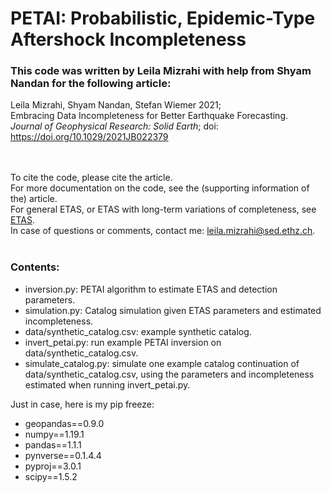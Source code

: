 # PETAI: Probabilistic, Epidemic-Type Aftershock Incompleteness


### This code was written by Leila Mizrahi with help from Shyam Nandan for the following article:


Leila Mizrahi, Shyam Nandan, Stefan Wiemer 2021;<br/> Embracing Data Incompleteness for Better Earthquake Forecasting.<br/>
_Journal of Geophysical Research: Solid Earth_; doi: https://doi.org/10.1029/2021JB022379<br/>
<br/>
<br/>

To cite the code, please cite the article.<br/>
For more documentation on the code, see the (supporting information of the) article.<br/>
For general ETAS, or ETAS with long-term variations of completeness, see [ETAS](https://github.com/lmizrahi/etas).<br/>
In case of questions or comments, contact me: leila.mizrahi@sed.ethz.ch.
<br/>
<br/>
### Contents:
* inversion.py: PETAI algorithm to estimate ETAS and detection parameters.
* simulation.py: Catalog simulation given ETAS parameters and estimated incompleteness.
* data/synthetic_catalog.csv: example synthetic catalog.
* invert_petai.py: run example PETAI inversion on data/synthetic_catalog.csv.
* simulate_catalog.py: simulate one example catalog continuation of data/synthetic_catalog.csv, using the parameters and incompleteness estimated when running invert_petai.py.


Just in case, here is my pip freeze:<br/>

* geopandas==0.9.0
* numpy==1.19.1
* pandas==1.1.1
* pynverse==0.1.4.4
* pyproj==3.0.1
* scipy==1.5.2
